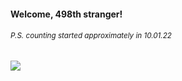 #### Welcome, 498th stranger!

###### <sup>P.S. counting started approximately in 10.01.22</sup>

<img src="https://kraftwerk28.pp.ua/vcnt.png"></img>
